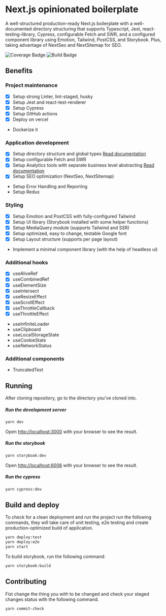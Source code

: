 # Next.js opinionated boilerplate

A well-structured production-ready Next.js boilerplate with a well-documented directory structuring that supports Typescript, Jest, react-testing-library, Cypress, configurable Fetch and SWR, and a configured component library using Emotion, Tailwind, PostCSS, and Storybook. Plus, taking advantage of NextSeo and NextSitemap for SEO. 

![Coverage Badge](https://img.shields.io/endpoint?url=https://gist.githubusercontent.com/movahedan/49ff7044879e43a1daf430086b622c53/raw/next-boilerplate__heads_main.json)
![Build Badge](https://img.shields.io/endpoint?url=https://gist.githubusercontent.com/movahedan/49ff7044879e43a1daf430086b622c53/raw/next-boilerplate__build_badge.json)

## Benefits

### Project maintenance
- [x] Setup strong Linter, lint-staged, husky
- [x] Setup Jest and react-test-renderer
- [x] Setup Cypress
- [x] Setup GitHub actions
- [x] Deploy on vercel
- Dockerize it
### Application development
- [x] Setup directory structure and global types [Read documentation](https://github.com/movahedan/next-boilerplate/blob/main/docs/directories.md "Directories documentation")
- [x] Setup configurable Fetch and SWR
- [x] Setup Analytics tools with separate business level abstracting [Read documentation](https://github.com/movahedan/next-boilerplate/blob/main/docs/analytics.md "Analytics documentation")
- [x] Setup SEO optimization (NextSeo, NextSitemap)
-	Setup Error Handling and Reporting
- Setup Redux
### Styling
- [x] Setup Emotion and PostCSS with fully-configured Tailwind
- [x] Setup UI library (Storybook installed with some helper functions)
-	[x] Setup MediaQuery module (supports Tailwind and SSR)
- [x] Setup optimized, easy to change, testable Google font
- [x] Setup Layout structure (supports per page layout)
-	Implement a minimal component library (with the help of headless ui)
### Additional hooks
  - [x] useAliveRef
  - [x] useCombinedRef
  - [x] useElementSize
  - [x] useIntersect
  - [x] useResizeEffect
  - [x] useScrollEffect
  - [x] useThrottleCallback
  - [x] useThrottleEffect
  - useInfiniteLoader
  - useClipboard
  - useLocalStorageState
  - useCookieState
  - useNetworkStatus
### Additional components
  - TruncatedText

## Running

After cloning repository, go to the directory you've cloned into.

##### Run the development server
```bash
yarn dev
```
Open [http://localhost:3000](http://localhost:3000) with your browser to see the result.

##### Run the storybook
```bash
yarn storybook:dev
```
Open [http://localhost:6006](http://localhost:6006) with your browser to see the result.

##### Run the cypress
```bash
yarn cypress:dev
```

## Build and deploy

To check for a clean deployment and run the project run the following commands, they will take care of unit testing, e2e testing and create production-optimized build of application.

```bash
yarn deploy:test
yarn deploy:e2e
yarn start
```

To build storybook, run the following command:
```bash
yarn storybook:build
```

## Contributing

Fist change the thing you with to be changed and check your staged changes status with the following command.
```bash
yarn commit-check
```

